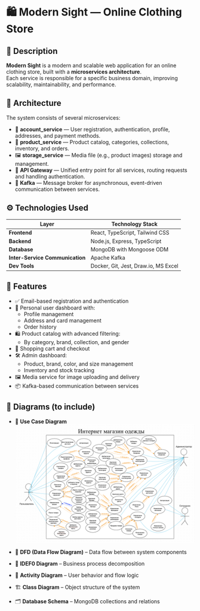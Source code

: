 # 🛍️ Modern Sight — Online Clothing Store

## 📌 Description

**Modern Sight** is a modern and scalable web application for an online clothing store, built with a **microservices architecture**.  
Each service is responsible for a specific business domain, improving scalability, maintainability, and performance.

## 🧱 Architecture

The system consists of several microservices:

- 🔐 **account_service** — User registration, authentication, profile, addresses, and payment methods.
- 🛒 **product_service** — Product catalog, categories, collections, inventory, and orders.
- 🖼️ **storage_service** — Media file (e.g., product images) storage and management.
- 🚪 **API Gateway** — Unified entry point for all services, routing requests and handling authentication.
- 📡 **Kafka** — Message broker for asynchronous, event-driven communication between services.

## ⚙️ Technologies Used

| Layer              | Technology Stack                                  |
|--------------------|---------------------------------------------------|
| **Frontend**        | React, TypeScript, Tailwind CSS                  |
| **Backend**         | Node.js, Express, TypeScript                     |
| **Database**        | MongoDB with Mongoose ODM                        |
| **Inter-Service Communication** | Apache Kafka                         |
| **Dev Tools**       | Docker, Git, Jest, Draw.io, MS Excel             |

## 🧩 Features

- ✅ Email-based registration and authentication
- 👤 Personal user dashboard with:
  - Profile management
  - Address and card management
  - Order history
- 🛍️ Product catalog with advanced filtering:
  - By category, brand, collection, and gender
- 🧾 Shopping cart and checkout
- 🛠️ Admin dashboard:
  - Product, brand, color, and size management
  - Inventory and stock tracking
- 🖼️ Media service for image uploading and delivery
- 📦 Kafka-based communication between services

## 📘 Diagrams (to include)

- 📌 **Use Case Diagram**
![Use Case](./images/usecase.png)

- 🔄 **DFD (Data Flow Diagram)** – Data flow between system components
- 🔷 **IDEF0 Diagram** – Business process decomposition
- 🧭 **Activity Diagram** – User behavior and flow logic
- 🏗 **Class Diagram** – Object structure of the system
- 🗂 **Database Schema** – MongoDB collections and relations



